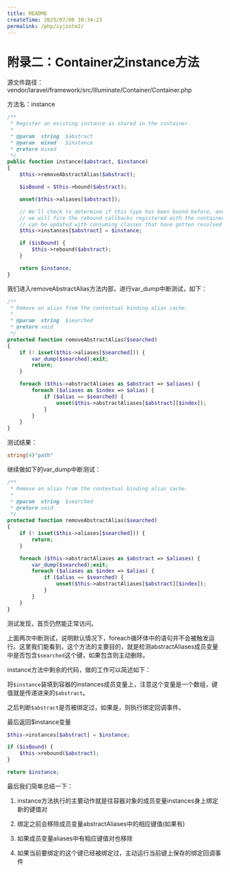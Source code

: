 ```yaml
---
title: README
createTime: 2025/07/08 10:34:23
permalink: /php/iyjzotm2/
---
```

# 附录二：Container之instance方法

源文件路径：vendor/laravel/framework/src/Illuminate/Container/Container.php

方法名：instance

````php
/**
 * Register an existing instance as shared in the container.
 *
 * @param  string  $abstract
 * @param  mixed   $instance
 * @return mixed
 */
public function instance($abstract, $instance)
{
    $this->removeAbstractAlias($abstract);

    $isBound = $this->bound($abstract);

    unset($this->aliases[$abstract]);

    // We'll check to determine if this type has been bound before, and if it has
    // we will fire the rebound callbacks registered with the container and it
    // can be updated with consuming classes that have gotten resolved here.
    $this->instances[$abstract] = $instance;

    if ($isBound) {
        $this->rebound($abstract);
    }

    return $instance;
}
````

我们进入removeAbstractAlias方法内部，进行var_dump中断测试，如下：

```php
/**
 * Remove an alias from the contextual binding alias cache.
 *
 * @param  string  $searched
 * @return void
 */
protected function removeAbstractAlias($searched)
{
	if (! isset($this->aliases[$searched])) {
		var_dump($searched);exit;
	    return;
	}

	foreach ($this->abstractAliases as $abstract => $aliases) {
	    foreach ($aliases as $index => $alias) {
            if ($alias == $searched) {
                unset($this->abstractAliases[$abstract][$index]);
            }
	    }
	}
}
```

测试结果：

```php
string(4)"path"
```

继续做如下的var_dump中断测试：

```php
/**
 * Remove an alias from the contextual binding alias cache.
 *
 * @param  string  $searched
 * @return void
 */
protected function removeAbstractAlias($searched)
{
	if (! isset($this->aliases[$searched])) {
	    return;
	}

	foreach ($this->abstractAliases as $abstract => $aliases) {
		var_dump($searched);exit;
	    foreach ($aliases as $index => $alias) {
            if ($alias == $searched) {
                unset($this->abstractAliases[$abstract][$index]);
            }
	    }
	}
}
```

测试发现，首页仍然能正常访问。

上面两次中断测试，说明默认情况下，foreach循环体中的语句并不会被触发运行。这里我们能看到，这个方法的主要目的，就是检测abstractAliases成员变量中是否包含`$searched`这个键，如果包含则主动删除。

instance方法中剩余的代码，做的工作可以简述如下：

将`$instance`装填到容器的instances成员变量上，注意这个变量是一个数组，键值就是传递进来的`$abstract`。

之后判断`$abstract`是否被绑定过，如果是，则执行绑定回调事件。

最后返回$instance变量

```php
$this->instances[$abstract] = $instance;

if ($isBound) {
    $this->rebound($abstract);
}

return $instance;
```

最后我们简单总结一下：

1) instance方法执行的主要动作就是往容器对象的成员变量instances身上绑定新的键值对

2) 绑定之前会移除成员变量abstractAliases中的相应键值(如果有)

3) 如果成员变量aliases中有相应键值对也移除

4) 如果当前要绑定的这个键已经被绑定过，主动运行当前键上保存的绑定回调事件